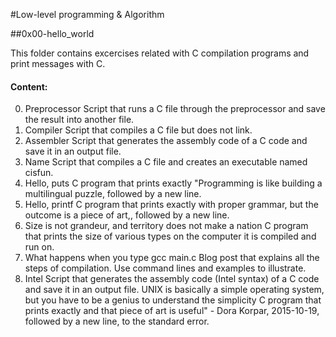 #Low-level programming & Algorithm

##0x00-hello_world

This folder contains excercises related with C compilation programs and print messages with C.

#### Content:

0. Preprocessor
Script that runs a C file through the preprocessor and save the result into another file.
1. Compiler
Script that compiles a C file but does not link.
2. Assembler
Script that generates the assembly code of a C code and save it in an output file.
3. Name
Script that compiles a C file and creates an executable named cisfun.
4. Hello, puts
C program that prints exactly "Programming is like building a multilingual puzzle, followed by a new line.
5. Hello, printf
C program that prints exactly with proper grammar, but the outcome is a piece of art,, followed by a new line.
6. Size is not grandeur, and territory does not make a nation
C program that prints the size of various types on the computer it is compiled and run on.
7. What happens when you type gcc main.c
Blog post that explains all the steps of compilation. Use command lines and examples to illustrate.
8. Intel
Script that generates the assembly code (Intel syntax) of a C code and save it in an output file.
UNIX is basically a simple operating system, but you have to be a genius to understand the simplicity
C program that prints exactly and that piece of art is useful" - Dora Korpar, 2015-10-19, followed by a new line, to the standard error.

